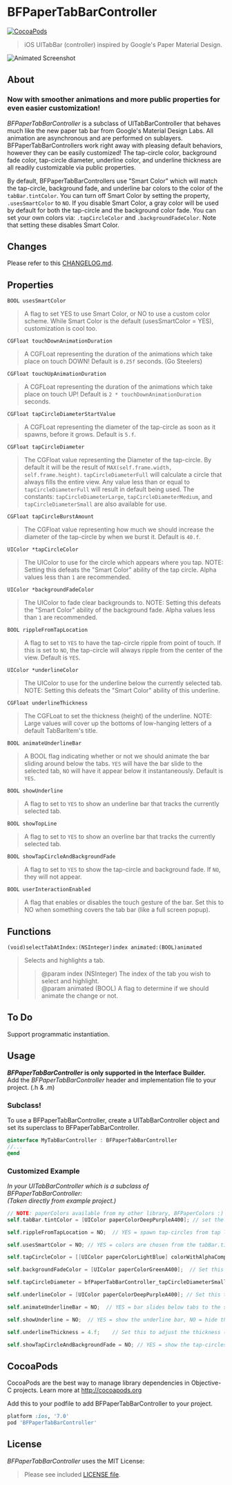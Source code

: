 BFPaperTabBarController
=======================
[![CocoaPods](https://img.shields.io/cocoapods/v/BFPaperTabBarController.svg?style=flat)](https://github.com/bfeher/BFPaperTabBarController)

> iOS UITabBar (controller) inspired by Google's Paper Material Design.


![Animated Screenshot](https://raw.githubusercontent.com/bfeher/BFPaperTabBarController/master/BFPaperTabBarControllerDemo.gif "Animated Screenshot")


About
---------
### Now with smoother animations and more public properties for even easier customization!

_BFPaperTabBarController_ is a subclass of UITabBarController that behaves much like the new paper tab bar from Google's Material Design Labs.
All animation are asynchronous and are performed on sublayers.
BFPaperTabBarControllers work right away with pleasing default behaviors, however they can be easily customized! The tap-circle color, background fade color, tap-circle diameter, underline color, and underline thickness are all readily customizable via public properties.

By default, BFPaperTabBarControllers use "Smart Color" which will match the tap-circle, background fade, and underline bar colors to the color of the `tabBar.tintColor`.
You can turn off Smart Color by setting the property, `.usesSmartColor` to `NO`. If you disable Smart Color, a gray color will be used by default for both the tap-circle and the background color fade.
You can set your own colors via: `.tapCircleColor` and `.backgroundFadeColor`. Note that setting these disables Smart Color.

Changes
---------
Please refer to this [CHANGELOG.md](https://github.com/bfeher/BFPaperTabBarController/blob/master/CHANGELOG.md).

## Properties
`BOOL usesSmartColor`  
> A flag to set YES to use Smart Color, or NO to use a custom color scheme. While Smart Color is the default (usesSmartColor = YES), customization is cool too.  

`CGFloat touchDownAnimationDuration`  
> A CGFLoat representing the duration of the animations which take place on touch DOWN! Default is `0.25f` seconds. (Go Steelers)  

`CGFloat touchUpAnimationDuration`  
> A CGFLoat representing the duration of the animations which take place on touch UP! Default is `2 * touchDownAnimationDuration` seconds.  

`CGFloat tapCircleDiameterStartValue`  
> A CGFLoat representing the diameter of the tap-circle as soon as it spawns, before it grows. Default is `5.f`.  

`CGFloat tapCircleDiameter`  
> The CGFloat value representing the Diameter of the tap-circle. By default it will be the result of `MAX(self.frame.width, self.frame.height)`. `tapCircleDiameterFull` will calculate a circle that always fills the entire view. Any value less than or equal to `tapCircleDiameterFull` will result in default being used. The constants: `tapCircleDiameterLarge`, `tapCircleDiameterMedium`, and `tapCircleDiameterSmall` are also available for use.  

`CGFloat tapCircleBurstAmount`  
> The CGFloat value representing how much we should increase the diameter of the tap-circle by when we burst it. Default is `40.f`.  

`UIColor *tapCircleColor`  
> The UIColor to use for the circle which appears where you tap. NOTE: Setting this defeats the "Smart Color" ability of the tap circle. Alpha values less than `1` are recommended.  

`UIColor *backgroundFadeColor`  
> The UIColor to fade clear backgrounds to. NOTE: Setting this defeats the "Smart Color" ability of the background fade. Alpha values less than `1` are recommended.  

`BOOL rippleFromTapLocation`  
> A flag to set to `YES` to have the tap-circle ripple from point of touch. If this is set to `NO`, the tap-circle will always ripple from the center of the view. Default is `YES`.  

`UIColor *underlineColor`  
> The UIColor to use for the underline below the currently selected tab. NOTE: Setting this defeats the "Smart Color" ability of this underline.  

`CGFloat underlineThickness`  
> The CGFLoat to set the thickness (height) of the underline. NOTE: Large values will cover up the bottoms of low-hanging letters of a default TabBarItem's title.  

`BOOL animateUnderlineBar`  
> A BOOL flag indicating whether or not we should animate the bar sliding around below the tabs. `YES` will have the bar slide to the selected tab, `NO` will have it appear below it instantaneously. Default is `YES`.  

`BOOL showUnderline`  
> A flag to set to `YES` to show an underline bar that tracks the currently selected tab.  

`BOOL showTopLine`  
> A flag to set to `YES` to show an overline bar that tracks the currently selected tab.  

`BOOL showTapCircleAndBackgroundFade`  
> A flag to set to `YES` to show the tap-circle and background fade. If `NO`, they will not appear.  

`BOOL userInteractionEnabled`  
> A flag that enables or disables the touch gesture of the bar. Set this to NO when something covers the tab bar (like a full screen popup).  


## Functions
`(void)selectTabAtIndex:(NSInteger)index animated:(BOOL)animated`  
>Selects and highlights a tab.  
>>@param index    (NSInteger) The index of the tab you wish to select and highlight.  
>>@param animated (BOOL) A flag to determine if we should animate the change or not.  


To Do
---------
Support programmatic instantiation.


Usage
---------
**_BFPaperTabBarController_ is only supported in the Interface Builder.**<br />
Add the _BFPaperTabBarController_ header and implementation file to your project. (.h & .m)

### Subclass!
To use a BFPaperTabBarController, create a UITabBarController object and set its superclass to BFPaperTabBarController.
```objective-c
@interface MyTabBarController : BFPaperTabBarController
//...
@end
```

### Customized Example
*In your UITabBarController which is a subclass of BFPaperTabBarController:*<br />*(Taken directly from example project.)*<br />
```objective-c
// NOTE: paperColors available from my other library, BFPaperColors :)
self.tabBar.tintColor = [UIColor paperColorDeepPurpleA400]; // set the tab bar tint color to something cool.

self.rippleFromTapLocation = NO;  // YES = spawn tap-circles from tap locaiton. NO = spawn tap-circles from the center of the tab.

self.usesSmartColor = NO; // YES = colors are chosen from the tabBar.tintColor. NO = colors will be shades of gray.

self.tapCircleColor = [[UIColor paperColorLightBlue] colorWithAlphaComponent:0.2];    // Set this to customize the tap-circle color.

self.backgroundFadeColor = [UIColor paperColorGreenA400];  // Set this to customize the background fade color.

self.tapCircleDiameter = bfPaperTabBarController_tapCircleDiameterSmall;    // Set this to customize the tap-circle diameter.

self.underlineColor = [UIColor paperColorDeepPurpleA400]; // Set this to customize the color of the underline which highlights the currently selected tab.

self.animateUnderlineBar = NO;  // YES = bar slides below tabs to the selected one. NO = bar appears below selected tab instantaneously.

self.showUnderline = NO;  // YES = show the underline bar, NO = hide the underline bar.

self.underlineThickness = 4.f;    // Set this to adjust the thickness (height) of the underline bar. Not that any value greater than 1 could cover up parts of the TabBarItem's title.

self.showTapCircleAndBackgroundFade = NO; // YES = show the tap-circles and add a color fade the background. NO = do not show the tap-circles and background fade.
```

CocoaPods
-------

CocoaPods are the best way to manage library dependencies in Objective-C projects.
Learn more at http://cocoapods.org

Add this to your podfile to add BFPaperTabBarController to your project.
```ruby
platform :ios, '7.0'
pod 'BFPaperTabBarController'
```


License
--------
_BFPaperTabBarController_ uses the MIT License:

> Please see included [LICENSE file](https://raw.githubusercontent.com/bfeher/BFPaperTabBarController/master/LICENSE).
